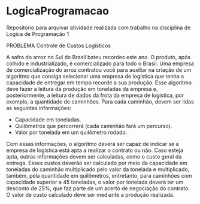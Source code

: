 # LogicaProgramacao
Repositorio para arquivar atividade realizada com trabalho na disciplina de Logica de Programação 1

PROBLEMA 
Controle de Custos Logísticos

A safra do arroz no Sul do Brasil bateu recordes este ano. O produto, após colhido e industrializado, é comercializado para todo o Brasil. Uma empresa de comercialização do arroz contratou você para auxiliar na criação de um algoritmo que consiga selecionar uma empresa de logística que tenha a capacidade de entregar em tempo recorde a sua produção. Esse algoritmo deve fazer a leitura da produção em toneladas da empresa e, posteriormente, a leitura de dados da frota da empresa de logística, por exemplo, a quantidade de caminhões. Para cada caminhão, devem ser lidas as seguintes informações:

- Capacidade em toneladas.
- Quilômetros que percorrerá (cada caminhão fará um percurso).
- Valor por tonelada em um quilômetro rodado.

Com essas informações, o algoritmo deverá ser capaz de indicar se a empresa de logística está apta a realizar o contrato ou não. Caso esteja apta, outras informações devem ser calculadas, como o custo geral da entrega. Esses custos deverão ser calculado por meio da capacidade em toneladas do caminhão multiplicado pelo valor da tonelada e multiplicado, também, pela quantidade em quilômetros, entretanto, para caminhões com capacidade superior a 45 toneladas, o valor por tonelada deverá ter um desconto de 25%, que faz parte de um acerto de negociação do contrato. O valor de custo calculado deve ser mediante a produção realizada.
